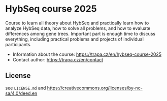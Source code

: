 # HybSeq course 2025

Course to learn all theory about HybSeq and practically learn how to analyze HybSeq data, how to solve all problems, and how to evaluate differences among gene trees. Important part is enough time to discuss everything, including practical problems and projects of individual participants.

* Information about the course: <https://trapa.cz/en/hybseq-course-2025>
* Contact author: <https://trapa.cz/en/contact>

## License

see `LICENSE.md` and <https://creativecommons.org/licenses/by-nc-sa/4.0/deed.en>

